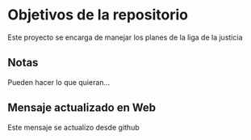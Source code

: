 # Objetivos de la repositorio

Este proyecto se encarga de manejar los planes de la liga de la justicia


## Notas
Pueden hacer lo que quieran...

## Mensaje actualizado en Web
Este mensaje se actualizo desde github
